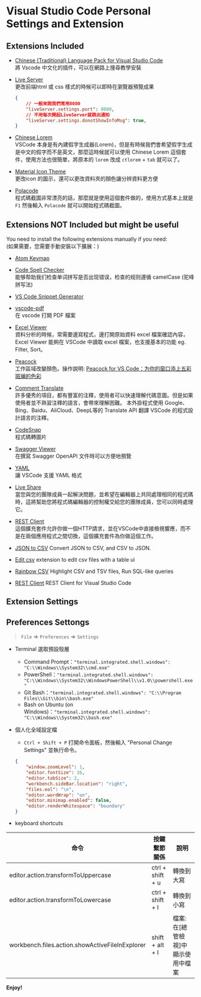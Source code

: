 # Visual Studio Code Personal Settings and Extension

## Extensions Included

- [Chinese (Traditional) Language Pack for Visual Studio Code](https://marketplace.visualstudio.com/items?itemName=MS-CEINTL.vscode-language-pack-zh-hant)\
    將 Vscode 中文化的插件，可以在網路上搜尋教學安裝

- [Live Server](https://marketplace.visualstudio.com/items?itemName=ritwickdey.LiveServer)\
    更改前端html 或 css 樣式的時候可以即時在瀏覽器預覽成果
    ```json
    {
        // 一般來說我們常用8080
        "liveServer.settings.port": 8080,
        // 不用每次開起LiveServer就跳出通知
        "liveServer.settings.donotShowInfoMsg": true,
    }
    ```

- [Chinese Lorem](https://marketplace.visualstudio.com/items?itemName=KevinYang.ctlorem)\
    VSCode 本身是有內建假字生成器(Lorem)，但是有時候我們會希望假字生成是中文的假字而不是英文，那麼這時候就可以使用 Chinese Lorem 這個套件，使用方法也很簡單，將原本的 `lorem` 改成 `ctlorem` + `tab` 就可以了。

- [Material Icon Theme](https://marketplace.visualstudio.com/items?itemName=PKief.material-icon-theme)\
    更改icon 的圖示，還可以更改資料夾的顏色讓分辨資料更方便

- [Polacode](https://marketplace.visualstudio.com/items?itemName=pnp.polacode)\
    程式碼截圖非常漂亮的話，那麼就是使用這個套件做的，使用方式基本上就是 `F1` 然後輸入 `Polacode` 就可以開始程式碼截圖。

## Extensions NOT Included but might be useful

You need to install the following extensions manually if you need:\
(如果需要，您需要手動安裝以下擴展：)

- [Atom Keymap](https://marketplace.visualstudio.com/items?itemName=ms-vscode.atom-keybindings)
- [Code Spell Checker](https://marketplace.visualstudio.com/items?itemName=streetsidesoftware.code-spell-checker)\
    能够帮助我们检查单词拼写是否出现错误，检查的规则遵循 camelCase (驼峰拼写法)

- [VS Code Snippet Generator](https://marketplace.visualstudio.com/items?itemName=dkultasev.vs-code-snippet-generator)

- [vscode-pdf](https://marketplace.visualstudio.com/items?itemName=tomoki1207.pdf)\
    在 vscode 打開 PDF 檔案

- [Excel Viewer](https://marketplace.visualstudio.com/items?itemName=GrapeCity.gc-excelviewer)\
    資料分析的時候，常需要邊寫程式，邊打開原始資料 excel 檔案確認內容，Excel Viewer 能夠在 VSCode 中讀取 excel 檔案，也支援基本的功能 eg. Filter, Sort。

- [Peacock](https://marketplace.visualstudio.com/items?itemName=johnpapa.vscode-peacock)\
    工作區域改變顏色。操作說明: [Peacock for VS Code：为你的窗口添上五彩斑斓的色彩](https://zhuanlan.zhihu.com/p/84175150)

- [Comment Translate](https://marketplace.visualstudio.com/items?itemName=intellsmi.comment-translate)\
    許多優秀的項目，都有豐富的注釋，使用者可以快速理解代碼意圖。但是如果使用者並不熟習注釋的語言，會帶來理解困難。 本外掛程式使用 Google、Bing、Baidu、AliCloud、DeepL等的 Translate API 翻譯 VSCode 的程式設計語言的注釋。

- [CodeSnap](https://marketplace.visualstudio.com/items?itemName=adpyke.codesnap)\
    程式碼轉圖片

- [Swagger Viewer](https://marketplace.visualstudio.com/items?itemName=Arjun.swagger-viewer)\
    在撰寫 Swagger OpenAPI 文件時可以方便地預覽

- [YAML](https://marketplace.visualstudio.com/items?itemName=redhat.vscode-yaml)\
    讓 VSCode 支援 YAML 格式

- [Live Share](https://marketplace.visualstudio.com/items?itemName=MS-vsliveshare.vsliveshare)\
    當您與您的團隊成員一起解決問題，並希望在編輯器上共同處理相同的程式碼時，這將幫助您將程式碼編輯器的控制權交給您的團隊成員，您可以同時處理它。

- [REST Client](https://marketplace.visualstudio.com/items?itemName=humao.rest-client)\
    這個擴充套件允許你做一個HTTP請求，並在VSCode中直接檢視響應，而不是在兩個應用程式之間切換，這個擴充套件為你做這個工作。

- [JSON to CSV](https://marketplace.visualstudio.com/items?itemName=khaeransori.json2csv)
    Convert JSON to CSV, and CSV to JSON.

- [Edit csv](https://marketplace.visualstudio.com/items?itemName=janisdd.vscode-edit-csv)
    extension to edit csv files with a table ui

- [Rainbow CSV](https://marketplace.visualstudio.com/items?itemName=mechatroner.rainbow-csv)
    Highlight CSV and TSV files, Run SQL-like queries

- [REST Client](https://marketplace.visualstudio.com/items?itemName=humao.rest-client)
    REST Client for Visual Studio Code

## Extension Settings

## Preferences Settongs

> `File` => `Preferences` => `Settings`

- Terminal 選取預設殼層
    - Command Prompt：`"terminal.integrated.shell.windows": "C:\\Windows\\System32\\cmd.exe"`
    - PowerShell：`"terminal.integrated.shell.windows": "C:\\Windows\\System32\\WindowsPowerShell\\v1.0\\powershell.exe"`
    - Git Bash：`"terminal.integrated.shell.windows": "C:\\Program Files\\Git\\bin\\bash.exe"`
    - Bash on Ubuntu (on Windows)：`"terminal.integrated.shell.windows": "C:\\Windows\\System32\\bash.exe"`

- 個人化全域設定檔
    - `Ctrl + Shift + P` 打開命令面板，然後輸入 "Personal Change Settings" 並執行命令。

    ```json
    {
        "window.zoomLevel": 1,
        "editor.fontSize": 16,
        "editor.tabSize": 2,
        "workbench.sideBar.location": "right",
        "files.eol": "\n",
        "editor.wordWrap": "on",
        "editor.minimap.enabled": false,
        "editor.renderWhitespace": "boundary"
    }
    ```

- keyboard shortcuts

| 命令                                            | 按鍵繫節關係     | 說明                               |
| ----------------------------------------------- | ---------------- | ---------------------------------- |
| editor.action.transformToUppercase              | ctrl + shift + u | 轉換到大寫                         |
| editor.action.transformToLowercase              | ctrl + shift + l | 轉換到小寫                         |
| workbench.files.action.showActiveFileInExplorer | shift + alt + l  | 檔案: 在[總管檢視]中顯示使用中檔案 |

**Enjoy!**
